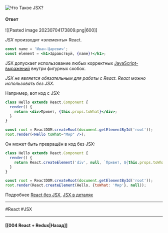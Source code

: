 ![Что Такое `JSX`?](https://youtu.be/RpcB5jnJvcI?t=571)

#### Ответ

![[Pasted image 20230704173809.png|600]]

*JSX* производит «элементы» React. 

```jsx
const name = 'Иван-Царевич';
const element = <h1>Здравствуй, {name}!</h1>;
```

JSX допускает использование любых корректных [JavaScript-выражений](https://developer.mozilla.org/ru/docs/Web/JavaScript/Guide/Expressions_and_Operators) внутри фигурных скобок. 

*JSX не является обязательным для работы с React. React можно использовать без JSX.*

Например, вот код с JSX:

```jsx
class Hello extends React.Component {
  render() {
    return <div>Привет, {this.props.toWhat}</div>;
  }
}

const root = ReactDOM.createRoot(document.getElementById('root'));
root.render(<Hello toWhat="Мир" />);
```

Он может быть превращён в код без JSX:

```js
class Hello extends React.Component {
  render() {
    return React.createElement('div', null, `Привет, ${this.props.toWhat}`);
  }
}

const root = ReactDOM.createRoot(document.getElementById('root'));
root.render(React.createElement(Hello, {toWhat: 'Мир'}, null));
```

Подробнее [React без JSX](https://ru.reactjs.org/docs/react-without-jsx.html), [JSX в деталях](https://ru.legacy.reactjs.org/docs/jsx-in-depth.html)

____
#React #JSX 

____

#### [[004 React + Redux|Назад]]